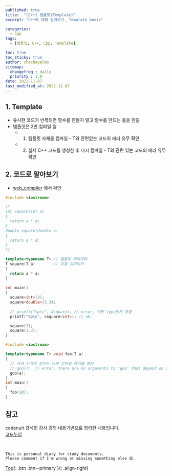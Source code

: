 ```yaml
---
published: true
title:  "[C++] 템플릿(Template)"
excerpt: "C++에 대해 알아보기, Template basic"

categories:
  - Cpp
tags:
  - [템플릿, C++, Cpp, Template]

toc: true
toc_sticky: true
author: chachayelmo
sitemap:
  changefreq : daily
  priority : 1.0
date: 2022-11-07
last_modified_at: 2022-11-07
---
```


## 1. Template
- 유사한 코드가 반복되면 함수를 만들지 말고 함수를 만드는 틀을 만듬
- 템플릿은 2번 컴파일 됨
  - 1. 템플릿 자체를 컴파일 - T와 관련없는 코드의 에러 유무 확인
  - 2. 실제 C++ 코드를 생성한 후 다시 컴파일 - T와 관련 있는 코드의 에러 유무 확인 

## 2. 코드로 알아보기
- [web_compiler](https://godbolt.org/) 에서 확인

```cpp
#include <iostream>

/* 
int square(int a) 
{ 
  return a * a; 
} 
double square(double a) 
{ 
  return a * a; 
} 
*/ 

template<typename T> // 템플릿 파라미터 
T square(T a)        // 호출 파라미터 
{ 
  return a * a; 
} 
  
int main() 
{ 
  square<int>(3); 
  square<double>(3.3); 
    
  // printf("%p\n", &square); // error, 어떤 type인지 모름
  printf("%p\n", &square<int>); // ok. 

  square(3); 
  square(3.3);  
}
```

```cpp
#include <iostream>

template<typename T> void foo(T a) 
{
  // 아래 두개의 함수는 다른 컴파일 에러를 뱉음
  // goo();  // error, there are no arguments to 'goo' that depend on a template parameter
  goo(a);
} 
int main() 
{ 
  foo(10);
}
```

## 참고
codenuri 강석민 강사 강의 내용기반으로 정리한 내용입니다.  
[코드누리](https://github.com/codenuri)

<br>

    This is personal diary for study documents.
    Please comment if I'm wrong or missing something else 😄. 

[Top](#){: .btn .btn--primary }{: .align-right}